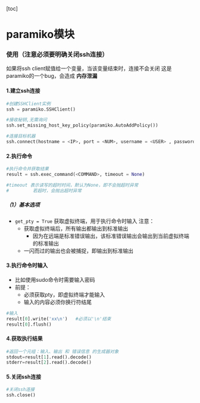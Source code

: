 [toc]
# paramiko模块

### 使用（注意必须要明确关闭ssh连接）

如果将ssh client赋值给一个变量，当该变量结束时，连接不会关闭
这是paramiko的一个bug，会造成 **内存泄漏**

#### 1.建立ssh连接
```python
#创建SSHClient实例
ssh = paramiko.SSHClient()                

#接收秘钥,无需询问
ssh.set_missing_host_key_policy(paramiko.AutoAddPolicy())

#连接目标机器
ssh.connect(hostname = <IP>, port = <NUM>, username = <USER> , password = <PASSWD>)
```

#### 2.执行命令
```python
#执行命令并获取结果
result = ssh.exec_command(<COMMAND>, timeout = None)

#timeout 表示读写的超时时间，默认为None，即不会抛超时异常
#         若超时，会抛出超时异常
```
##### （1）基本选项
* `get_pty = True`
获取虚拟终端，用于执行命令时输入
注意：
  * 获取虚拟终端后，所有输出都输出到标准输出
    * 因为在远端是标准错误输出，该标准错误输出会输出到当前虚拟终端的标准输出
  * 一闪而过的输出也会被捕捉，即输出到标准输出

#### 3.执行命令时输入
* 比如使用sudo命令时需要输入密码
* 前提：
  * 必须获取pty，即虚拟终端才能输入
  * 输入的内容必须你换行符结尾
```python
#输入
result[0].write('xx\n')   #必须以'\n'结束
result[0].flush()
```

#### 4.获取执行结果
```python
#返回一个元组：输入、输出 和 错误信息 的生成器对象
stdout=result[1].read().decode()
stderr=result[2].read().decode()
```

#### 5.关闭ssh连接
```python
#关闭ssh连接
ssh.close()
```
